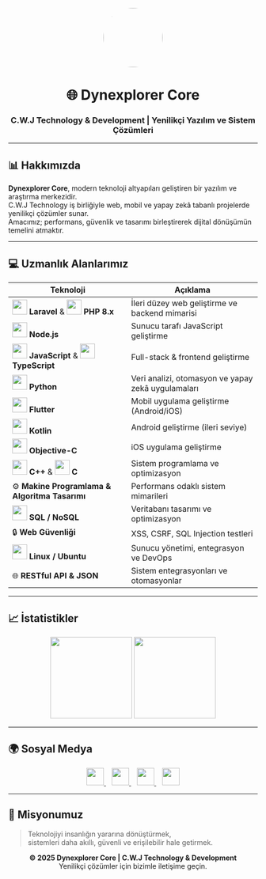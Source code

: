 <!-- DYNEXPLORER GITHUB PROFİLİ -->
<p align="center">
  <img src="https://github.com/dynexplorer.png" width="120" style="border-radius:50%;" />
</p>

<h1 align="center">🌐 Dynexplorer Core</h1>
<h3 align="center">C.W.J Technology & Development | Yenilikçi Yazılım ve Sistem Çözümleri</h3>

---

## 📊 Hakkımızda
**Dynexplorer Core**, modern teknoloji altyapıları geliştiren bir yazılım ve araştırma merkezidir.  
C.W.J Technology iş birliğiyle web, mobil ve yapay zekâ tabanlı projelerde yenilikçi çözümler sunar.  
Amacımız; performans, güvenlik ve tasarımı birleştirerek dijital dönüşümün temelini atmaktır.  

---

## 💻 Uzmanlık Alanlarımız

| Teknoloji | Açıklama |
|------------|-----------|
| <img src="https://cdn.jsdelivr.net/gh/devicons/devicon/icons/laravel/laravel-plain-wordmark.svg" width="30"/> **Laravel** & <img src="https://cdn.jsdelivr.net/gh/devicons/devicon/icons/php/php-original.svg" width="30"/> **PHP 8.x** | İleri düzey web geliştirme ve backend mimarisi |
| <img src="https://cdn.jsdelivr.net/gh/devicons/devicon/icons/nodejs/nodejs-original.svg" width="30"/> **Node.js** | Sunucu tarafı JavaScript geliştirme |
| <img src="https://cdn.jsdelivr.net/gh/devicons/devicon/icons/javascript/javascript-original.svg" width="30"/> **JavaScript** & <img src="https://cdn.jsdelivr.net/gh/devicons/devicon/icons/typescript/typescript-original.svg" width="30"/> **TypeScript** | Full-stack & frontend geliştirme |
| <img src="https://cdn.jsdelivr.net/gh/devicons/devicon/icons/python/python-original.svg" width="30"/> **Python** | Veri analizi, otomasyon ve yapay zekâ uygulamaları |
| <img src="https://cdn.jsdelivr.net/gh/devicons/devicon/icons/flutter/flutter-original.svg" width="30"/> **Flutter** | Mobil uygulama geliştirme (Android/iOS) |
| <img src="https://cdn.jsdelivr.net/gh/devicons/devicon/icons/kotlin/kotlin-original.svg" width="30"/> **Kotlin** | Android geliştirme (ileri seviye) |
| <img src="https://cdn.jsdelivr.net/gh/devicons/devicon/icons/objectivec/objectivec-plain.svg" width="30"/> **Objective-C** | iOS uygulama geliştirme |
| <img src="https://cdn.jsdelivr.net/gh/devicons/devicon/icons/cplusplus/cplusplus-original.svg" width="30"/> **C++** & <img src="https://cdn.jsdelivr.net/gh/devicons/devicon/icons/c/c-original.svg" width="30"/> **C** | Sistem programlama ve optimizasyon |
| ⚙️ **Makine Programlama & Algoritma Tasarımı** | Performans odaklı sistem mimarileri |
| <img src="https://cdn.jsdelivr.net/gh/devicons/devicon/icons/mysql/mysql-original.svg" width="30"/> **SQL / NoSQL** | Veritabanı tasarımı ve optimizasyon |
| 🔒 **Web Güvenliği** | XSS, CSRF, SQL Injection testleri |
| <img src="https://cdn.jsdelivr.net/gh/devicons/devicon/icons/linux/linux-original.svg" width="30"/> **Linux / Ubuntu** | Sunucu yönetimi, entegrasyon ve DevOps |
| 🌐 **RESTful API & JSON** | Sistem entegrasyonları ve otomasyonlar |

---

## 📈 İstatistikler

<p align="center">
  <img src="https://github-readme-stats.vercel.app/api?username=dynexplorer&show_icons=true&theme=graywhite&title_color=007BFF&icon_color=007BFF&hide_border=true" height="165" />
  <img src="https://github-readme-stats.vercel.app/api/top-langs/?username=dynexplorer&layout=compact&theme=graywhite&title_color=007BFF&hide_border=true" height="165" />
</p>

---

## 🌍 Sosyal Medya

<p align="center">
  <a href="https://github.com/dynexplorer" target="_blank">
    <img src="https://cdn.jsdelivr.net/gh/devicons/devicon/icons/github/github-original.svg" width="35"/>
  </a>
  &nbsp;&nbsp;
  <a href="https://twitter.com/dynexplorer" target="_blank">
    <img src="https://cdn.jsdelivr.net/gh/simple-icons/simple-icons/icons/x.svg" width="35" color="#007BFF"/>
  </a>
  &nbsp;&nbsp;
  <a href="https://instagram.com/dynexplorer" target="_blank">
    <img src="https://cdn.jsdelivr.net/gh/simple-icons/simple-icons/icons/instagram.svg" width="35" color="#007BFF"/>
  </a>
  &nbsp;&nbsp;
  <a href="https://tiktok.com/@dynexplorer" target="_blank">
    <img src="https://cdn.jsdelivr.net/gh/simple-icons/simple-icons/icons/tiktok.svg" width="35" color="#007BFF"/>
  </a>
</p>

---

## 🧠 Misyonumuz
> Teknolojiyi insanlığın yararına dönüştürmek,  
> sistemleri daha akıllı, güvenli ve erişilebilir hale getirmek.

<p align="center">
  <b>© 2025 Dynexplorer Core | C.W.J Technology & Development</b><br>
  Yenilikçi çözümler için bizimle iletişime geçin.
</p>
